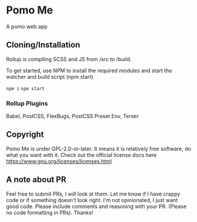 # Pomo Me

A pomo web app

## Cloning/Installation

Rollup is compiling SCSS and JS from /src to /build.

To get started, use NPM to install the required modules and start the watcher and build script (npm start)

<code>npm i</code>
<code>npm start</code>

### Rollup Plugins

Babel, PostCSS, FlexBugs, PostCSS Preset Env, Terser

## Copyright

Pomo Me is under GPL-2.0-or-later. It means it is relatively free software, do what you want with it.
Check out the official license docs here https://www.gnu.org/licenses/licenses.html

## A note about PR

Feel free to submit PRs, I <i>will</i> look at them. Let me know if I have crappy code or if something doesn't look right. I'm not opinionated, I just want good code. Please include comments and reasoning with your PR. (Please no code formatting in PRs). Thanks!
